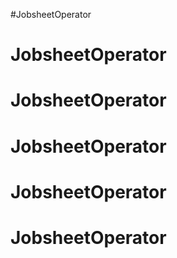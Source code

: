 #JobsheetOperator
# JobsheetOperator
# JobsheetOperator
# JobsheetOperator
# JobsheetOperator
# JobsheetOperator
